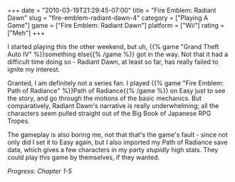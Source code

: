 +++
date = "2010-03-19T21:29:45-07:00"
title = "Fire Emblem: Radiant Dawn"
slug = "fire-emblem-radiant-dawn-4"
category = ["Playing A Game"]
game = ["Fire Emblem: Radiant Dawn"]
platform = ["Wii"]
rating = ["Meh"]
+++

I started playing this the other weekend, but uh, {{% game "Grand Theft Auto IV" %}}something else{{% /game %}} got in the way.  Not that it had a difficult time doing so - Radiant Dawn, at least so far, has really failed to ignite my interest.

Granted, I am definitely not a series fan.  I played {{% game "Fire Emblem: Path of Radiance" %}}Path of Radiance{{% /game %}} on Easy just to see the story, and go through the motions of the basic mechanics.  But comparatively, Radiant Dawn's narrative is really underwhelming; all the characters seem pulled straight out of the Big Book of Japanese RPG Tropes.

The gameplay is also boring me, not that that's the game's fault - since not only did I set it to Easy again, but I also imported my Path of Radiance save data, which gives a few characters in my party <i>stupidly</i> high stats.  They could play this game by themselves, if they wanted.

<i>Progress: Chapter 1-5</i>